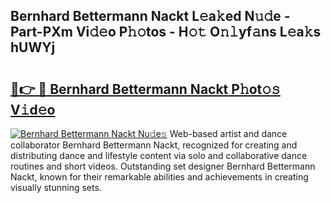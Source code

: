 ## Bernhard Bettermann Nackt L𝚎a𝚔ed N𝚞𝚍e - Part-PXm Vi𝚍𝚎o P𝚑𝚘tos - H𝚘𝚝 O𝚗𝚕yf𝚊ns L𝚎a𝚔s hUWYj

# <h2><a href="http://kfcqh6e.oniu.top/?m=Bernhard+Bettermann+Nackt">🔗👉 🔴 Bernhard Bettermann Nackt P𝚑ot𝚘𝚜 V𝚒d𝚎o</a></h2>

[![Bernhard Bettermann Nackt Nu𝚍e𝚜](https://i.imgur.com/0qMVB7G.gif)](http://kfcqh6e.oniu.top/?m=Bernhard+Bettermann+Nackt)
Web-based artist and dance collaborator Bernhard Bettermann Nackt, recognized for creating and distributing dance and lifestyle content via solo and collaborative dance routines and short videos. Outstanding set designer Bernhard Bettermann Nackt, known for their remarkable abilities and achievements in creating visually stunning sets.  

